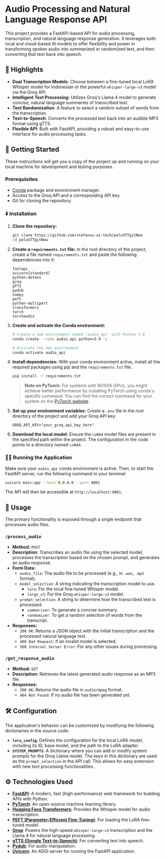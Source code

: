 # Audio Processing and Natural Language Response API

This project provides a FastAPI-based API for audio processing, transcription, and natural language response generation. It leverages both local and cloud-based AI models to offer flexibility and power in transforming spoken audio into summarized or randomized text, and then converting that text back into speech.

## 🌟 Highlights

*   **Dual Transcription Models**: Choose between a fine-tuned local LoRA Whisper model for Indonesian or the powerful `whisper-large-v3` model via the Groq API.
*   **Intelligent Text Processing**: Utilizes Groq's Llama 4 model to generate concise, natural language summaries of transcribed text.
*   **Text Randomization**: A feature to select a random subset of words from the transcription.
*   **Text-to-Speech**: Converts the processed text back into an audible MP3 format using gTTS.
*   **Flexible API**: Built with FastAPI, providing a robust and easy-to-use interface for audio processing tasks.

## 🚀 Getting Started

These instructions will get you a copy of the project up and running on your local machine for development and testing purposes.

### Prerequisites

*   [Conda](https://docs.conda.io/en/latest/miniconda.html) package and environment manager.
*   Access to the Groq API and a corresponding API key.
*   Git for cloning the repository.

### ⬇️ Installation

1.  **Clone the repository:**
    ```bash
    git clone https://github.com/stefanus-ai-tech/peloSTTgitNew
    cd peloSTTgitNew
    ```

2.  **Create a `requirements.txt` file:**
    In the root directory of the project, create a file named `requirements.txt` and paste the following dependencies into it:

    ```
    fastapi
    uvicorn[standard]
    python-dotenv
    groq
    gTTS
    pydub
    numpy
    peft
    python-multipart
    transformers
    torch
    torchaudio
    ```

3.  **Create and activate the Conda environment:**
    ```bash
    # Create a new environment named 'audio_api' with Python 3.9
    conda create --name audio_api python=3.9 -y

    # Activate the new environment
    conda activate audio_api
    ```

4.  **Install dependencies:**
    With your conda environment active, install all the required packages using pip and the `requirements.txt` file.

    ```bash
    pip install -r requirements.txt
    ```
    > **Note on PyTorch**: For systems with NVIDIA GPUs, you might achieve better performance by installing PyTorch using conda's specific command. You can find the correct command for your system on the [PyTorch website](https://pytorch.org/get-started/locally/).

5.  **Set up your environment variables:**
    Create a `.env` file in the root directory of the project and add your Groq API key:
    ```
    GROQ_API_KEY="your_groq_api_key_here"
    ```

6.  **Download the local model:**
    Ensure the `LoRA4` model files are present in the specified path within the project. The configuration in the code points to a directory named `LoRA4`.

### 🏃‍♀️ Running the Application

Make sure your `audio_api` conda environment is active. Then, to start the FastAPI server, run the following command in your terminal:

```bash
uvicorn main:app --host 0.0.0.0 --port 8001
```

The API will then be accessible at `http://localhost:8001`.

## 🤖 Usage

The primary functionality is exposed through a single endpoint that processes audio files.

### `/process_audio`

*   **Method:** `POST`
*   **Description:** Transcribes an audio file using the selected model, processes the transcription based on the chosen prompt, and generates an audio response.
*   **Form Data:**
    *   `audio_file`: The audio file to be processed (e.g., in `.wav`, `.mp3` format).
    *   `model_selection`: A string indicating the transcription model to use.
        *   `lora`: For the local fine-tuned Whisper model.
        *   `large_v3`: For the Groq `whisper-large-v3` model.
    *   `prompt_selection`: A string to determine how the transcribed text is processed.
        *   `summarizer`: To generate a concise summary.
        *   `randomizer`: To get a random selection of words from the transcript.
*   **Responses:**
    *   `200 OK`: Returns a JSON object with the initial transcription and the processed natural language text.
    *   `400 Bad Request`: If an invalid model is selected.
    *   `500 Internal Server Error`: For any other issues during processing.

### `/get_response_audio`

*   **Method:** `GET`
*   **Description:** Retrieves the latest generated audio response as an MP3 file.
*   **Responses:**
    *   `200 OK`: Returns the audio file in `audio/mpeg` format.
    *   `404 Not Found`: If no audio file has been generated yet.

## 🛠️ Configuration

The application's behavior can be customized by modifying the following dictionaries in the source code:

*   **`lora_config`**: Defines the configuration for the local LoRA model, including its ID, base model, and the path to the LoRA adapter.
*   **`SYSTEM_PROMPTS`**: A dictionary where you can add or modify system prompts for the Groq Llama model. The keys in this dictionary are used as the `prompt_selection` in the API call. This allows for easy extension with new text processing functionalities.

## ⚙️ Technologies Used

*   **[FastAPI](https://fastapi.tiangolo.com/)**: A modern, fast (high-performance) web framework for building APIs with Python.
*   **[PyTorch](https://pytorch.org/)**: An open-source machine learning library.
*   **[Hugging Face Transformers](https://huggingface.co/transformers/)**: Provides the Whisper model for audio transcription.
*   **[PEFT (Parameter-Efficient Fine-Tuning)](https://huggingface.co/docs/peft/index)**: For loading the LoRA fine-tuned model.
*   **[Groq](https://groq.com/)**: Powers the high-speed `whisper-large-v3` transcription and the Llama 4 for natural language processing.
*   **[gTTS (Google Text-to-Speech)](https://gtts.readthedocs.io/en/latest/)**: For converting text into speech.
*   **[Pydub](https://github.com/jiaaro/pydub)**: For audio manipulation.
*   **[Uvicorn](https://www.uvicorn.org/)**: An ASGI server for running the FastAPI application.
